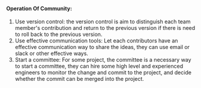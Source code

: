 #### Operation Of Community:

1. Use version control: the version control is aim to distinguish each team member's contribution and return to the previous version if there is need to roll back to the previous version.
2. Use effective communication tools: Let each contributors have an effective communication way to share the ideas, they can use email or slack or other effective ways.
3. Start a committee: For some project, the committee is a necessary way to start a committee,  they can hire some high level and experienced engineers to monitor the change and commit to the project, and decide whether the commit can be merged into the project.



